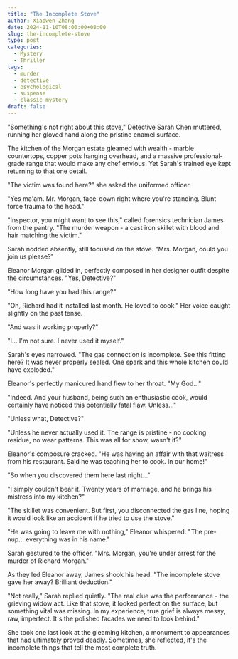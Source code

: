 ```yaml
---
title: "The Incomplete Stove"
author: Xiaowen Zhang
date: 2024-11-10T08:00:00+08:00
slug: the-incomplete-stove
type: post
categories:
  - Mystery
  - Thriller
tags:
  - murder
  - detective
  - psychological
  - suspense
  - classic mystery
draft: false
---
```


"Something's not right about this stove," Detective Sarah Chen muttered, running her gloved hand along the pristine enamel surface.

The kitchen of the Morgan estate gleamed with wealth - marble countertops, copper pots hanging overhead, and a massive professional-grade range that would make any chef envious. Yet Sarah's trained eye kept returning to that one detail.

"The victim was found here?" she asked the uniformed officer.

"Yes ma'am. Mr. Morgan, face-down right where you're standing. Blunt force trauma to the head."

"Inspector, you might want to see this," called forensics technician James from the pantry. "The murder weapon - a cast iron skillet with blood and hair matching the victim."

Sarah nodded absently, still focused on the stove. "Mrs. Morgan, could you join us please?"

Eleanor Morgan glided in, perfectly composed in her designer outfit despite the circumstances. "Yes, Detective?"

"How long have you had this range?"

"Oh, Richard had it installed last month. He loved to cook." Her voice caught slightly on the past tense.

"And was it working properly?"

"I... I'm not sure. I never used it myself."

Sarah's eyes narrowed. "The gas connection is incomplete. See this fitting here? It was never properly sealed. One spark and this whole kitchen could have exploded."

Eleanor's perfectly manicured hand flew to her throat. "My God..."

"Indeed. And your husband, being such an enthusiastic cook, would certainly have noticed this potentially fatal flaw. Unless..."

"Unless what, Detective?"

"Unless he never actually used it. The range is pristine - no cooking residue, no wear patterns. This was all for show, wasn't it?"

Eleanor's composure cracked. "He was having an affair with that waitress from his restaurant. Said he was teaching her to cook. In our home!"

"So when you discovered them here last night..."

"I simply couldn't bear it. Twenty years of marriage, and he brings his mistress into my kitchen?"

"The skillet was convenient. But first, you disconnected the gas line, hoping it would look like an accident if he tried to use the stove."

"He was going to leave me with nothing," Eleanor whispered. "The pre-nup... everything was in his name."

Sarah gestured to the officer. "Mrs. Morgan, you're under arrest for the murder of Richard Morgan."

As they led Eleanor away, James shook his head. "The incomplete stove gave her away? Brilliant deduction."

"Not really," Sarah replied quietly. "The real clue was the performance - the grieving widow act. Like that stove, it looked perfect on the surface, but something vital was missing. In my experience, true grief is always messy, raw, imperfect. It's the polished facades we need to look behind."

She took one last look at the gleaming kitchen, a monument to appearances that had ultimately proved deadly. Sometimes, she reflected, it's the incomplete things that tell the most complete truth.